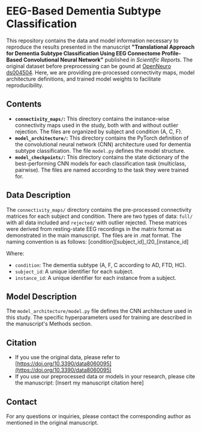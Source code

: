 # EEG-Based Dementia Subtype Classification

This repository contains the data and model information necessary to reproduce the results presented in the manuscript **"Translational Approach for Dementia Subtype Classification Using EEG Connectome Profile-Based Convolutional Neural Network"** published in _Scientific Reports_.  The original dataset before preprocessing can be gound at [OpenNeuro ds004504](https://openneuro.org/datasets/ds004504/). Here, we are providing pre-processed connectivity maps, model architecture definitions, and trained model weights to facilitate reproducibility.

## Contents

* **`connectivity_maps/`:** This directory contains the instance-wise connectivity maps used in the study, both with and without outlier rejection.  The files are organized by subject and condition (A, C, F).
* **`model_architecture/`:** This directory contains the PyTorch definition of the convolutional neural network (CNN) architecture used for dementia subtype classification.  The file `model.py` defines the model structure.
* **`model_checkpoints/`:** This directory contains the state dictionary of the best-performing CNN models for each classification task (multiclass, pairwise). The files are named according to the task they were trained for.

## Data Description

The `connectivity_maps/` directory contains the pre-processed connectivity matrices for each subject and condition. There are two types of data: `full/` with all data included and `rejected/` with outlier rejected. These matrices were derived from resting-state EEG recordings in the matrix format as demonstrated in the main manuscript.  The files are in .mat format.  The naming convention is as follows: 
[condition][subject_id]\_I20\_[instance_id]

Where:

* `condition`:  The dementia subtype (A, F, C according to AD, FTD, HC).
* `subject_id`:  A unique identifier for each subject.
* `instance_id`:  A unique identifier for each instance from a subject.

## Model Description

The `model_architecture/model.py` file defines the CNN architecture used in this study. The specific hyperparameters used for training are described in the manuscript's Methods section.

## Citation

* If you use the original data, please refer to [https://doi.org/10.3390/data8060095](https://doi.org/10.3390/data8060095)
* If you use our preprocessed data or models in your research, please cite the manuscript: [Insert my manuscript citation here]

## Contact

For any questions or inquiries, please contact the corresponding author as mentioned in the original manuscript.
